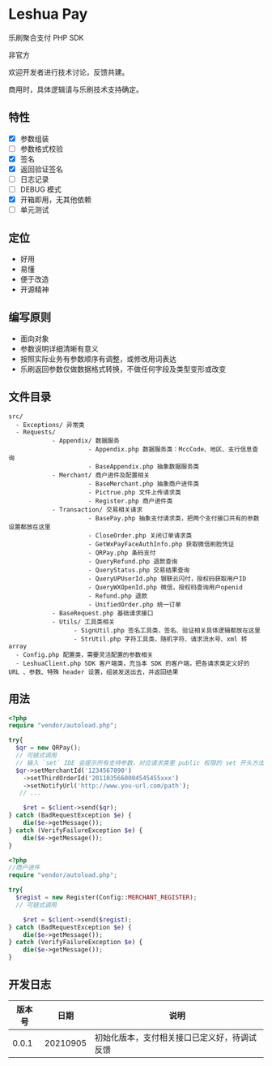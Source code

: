 # Leshua Pay
乐刷聚合支付 PHP SDK

非官方

欢迎开发者进行技术讨论，反馈共建。

商用时，具体逻辑请与乐刷技术支持确定。

## 特性
- [x] 参数组装
- [ ] 参数格式校验
- [x] 签名
- [x] 返回验证签名
- [ ] 日志记录
- [ ] DEBUG 模式
- [x] 开箱即用，无其他依赖
- [ ] 单元测试

## 定位
- 好用
- 易懂
- 便于改造
- 开源精神

## 编写原则
- 面向对象
- 参数说明详细清晰有意义
- 按照实际业务有参数顺序有调整，或修改用词表达
- 乐刷返回参数仅做数据格式转换，不做任何字段及类型变形或改变

## 文件目录
```
src/
  - Exceptions/ 异常类
  - Requests/
            - Appendix/ 数据服务
                      - Appendix.php 数据服务类：MccCode、地区、支行信息查询
                      - BaseAppendix.php 抽象数据服务类
            - Merchant/ 商户进件及配置相关
                      - BaseMerchant.php 抽象商户进件类
                      - Pictrue.php 文件上传请求类
                      - Register.php 商户进件类
            - Transaction/ 交易相关请求
                      - BasePay.php 抽象支付请求类，把两个支付接口共有的参数设置都放在这里
                      - CloseOrder.php 关闭订单请求类
                      - GetWxPayFaceAuthInfo.php 获取微信刷脸凭证
                      - QRPay.php 条码支付
                      - QueryRefund.php 退款查询
                      - QueryStatus.php 交易结果查询
                      - QueryUPUserId.php 银联云闪付，授权码获取用户ID
                      - QueryWXOpenId.php 微信，授权码查询用户openid
                      - Refund.php 退款
                      - UnifiedOrder.php 统一订单
            - BaseRequest.php 基础请求接口
            - Utils/ 工具类相关
                  - SignUtil.php 签名工具类，签名、验证相关具体逻辑都放在这里
                  - StrUtil.php 字符工具类，随机字符、请求流水号、xml 转 array
  - Config.php 配置类，需要灵活配置的参数相关
  - LeshuaClient.php SDK 客户端类，充当本 SDK 的客户端，把各请求类定义好的 URL 、参数、特殊 header 设置，组装发送出去，并返回结果

```

## 用法
```php
<?php
require "vendor/autoload.php";

try{
  $qr = new QRPay();
  // 可链式调用
  // 输入 `set` IDE 会提示所有支持参数，对应请求类里 public 权限的 set 开头方法
  $qr->setMerchantId('1234567890')
    ->setThirdOrderId('2011035660004545455xxx')
    ->setNotifyUrl('http://www.you-url.com/path');
   // ...

    $ret = $client->send($qr);
} catch (BadRequestException $e) {
    die($e->getMessage());
} catch (VerifyFailureException $e) {
    die($e->getMessage());
}
```

```php
<?php
//商户进件
require "vendor/autoload.php";

try{
  $regist = new Register(Config::MERCHANT_REGISTER);
  // 可链式调用

    $ret = $client->send($regist);
} catch (BadRequestException $e) {
    die($e->getMessage());
} catch (VerifyFailureException $e) {
    die($e->getMessage());
}
```

## 开发日志
| 版本号 | 日期 | 说明 |
| --- | --- | --- |
| 0.0.1  | 20210905 | 初始化版本，支付相关接口已定义好，待调试反馈 |

